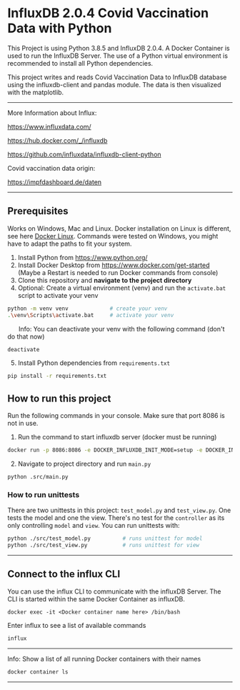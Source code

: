 # InfluxDB 2.0.4 Covid Vaccination Data with Python
This Project is using Python 3.8.5 and InfluxDB 2.0.4. A Docker Container is used to run the InfluxDB Server. The use of a Python virtual environment is recommended to install all Python dependencies.

This project writes and reads Covid Vaccination Data to InfluxDB database using the influxdb-client and pandas module. The data is then visualized with the matplotlib.

---

More Information about Influx:

https://www.influxdata.com/

https://hub.docker.com/_/influxdb

https://github.com/influxdata/influxdb-client-python

Covid vaccination data origin:

https://impfdashboard.de/daten

---

## Prerequisites
Works on Windows, Mac and Linux. Docker installation on Linux is different, see here [Docker Linux](https://docs.docker.com/engine/install/ubuntu/). Commands were tested on Windows, you might have to adapt the paths to fit your system. 
1. Install Python from https://www.python.org/
2. Install Docker Desktop from https://www.docker.com/get-started (Maybe a Restart is needed to run Docker commands from console)
3. Clone this repository and **navigate to the project directory**
4. Optional: Create a virtual environment (venv) and run the `activate.bat` script to activate your venv
```bash
python -m venv venv             # create your venv
.\venv\Scripts\activate.bat     # activate your venv
```
&ensp;&ensp;&ensp; Info: You can deactivate your venv with the following command (don't do that now)
```bash
deactivate
```

5. Install Python dependencies from `requirements.txt`
```bash
pip install -r requirements.txt
```
## How to run this project
Run the following commands in your console.
Make sure that port 8086 is not in use.

1. Run the command to start influxdb server (docker must be running)

```bash
docker run -p 8086:8086 -e DOCKER_INFLUXDB_INIT_MODE=setup -e DOCKER_INFLUXDB_INIT_USERNAME=my-user -e DOCKER_INFLUXDB_INIT_PASSWORD=my-password -e DOCKER_INFLUXDB_INIT_ORG=my-org -e DOCKER_INFLUXDB_INIT_BUCKET=my-bucket -e DOCKER_INFLUXDB_INIT_ADMIN_TOKEN=my-super-secret-auth-token influxdb:2.0.4
``` 
2. Navigate to project directory and run `main.py`
```
python .src/main.py
```
### How to run unittests

There are two unittests in this project: `test_model.py` and `test_view.py`. One tests the model and one the view. There's no test for the `controller` as its only controlling `model` and `view`. You can run unittests with:
```bash
python ./src/test_model.py          # runs unittest for model
python ./src/test_view.py           # runs unittest for view
```


---

## Connect to the influx CLI
You can use the influx CLI to communicate with the influxDB Server. The CLI is started within the same Docker Container as influxDB.
```
docker exec -it <Docker container name here> /bin/bash
```
Enter influx to see a list of available commands
```bash
influx
```

---
Info: Show a list of all running Docker containers with their names
```bash
docker container ls
```

---



